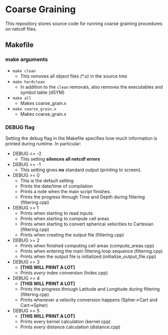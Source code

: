 # Coarse Graining

This repository stores source code for running coarse graining procedures on netcdf files.

## Makefile

### make arguments
* `make clean`
  * This removes all object files (\*.o) in the source tree
* `make hardclean`
  * In addition to the `clean` removals, also removes the executables and symbol table (dSYM)
* `make all`
  * Makes coarse_grain.x
* `make coarse_grain.x`
  * Makes coarse_grain.x

### DEBUG flag

Setting the debug flag in the Makefile specifies how much information is printed
during runtime. In particular:

* DEBUG <= -2
  * This setting **silences all netcdf errors**
* DEBUG <= -1
  * This setting gives **no** standard output (printing to screen).
* DEBUG >= 0
  * This is the default setting
  * Prints the date/time of compilation
  * Prints a  note when the main script finishes.
  * Prints the progress through Time and Depth during filtering (filtering.cpp)
* DEBUG >= 1
  * Prints when starting to read inputs.
  * Prints when starting to compute cell areas
  * Prints when starting to convert spherical velocities to Cartesian (filtering.cpp)
  * Prints when creating the output file (filtering.cpp)
* DEBUG >= 2
  * Prints when finished computing cell areas (compute_areas.cpp)
  * Prints when entering the main filtering loop sequence (filtering.cpp)
  * Prints when the output file is initialized (initialize_output_file.cpp)
* DEBUG >= 3
  * **[THIS WILL PRINT A LOT]**
  * Prints *every* index conversion (Index.cpp)
* DEBUG >= 4
  * **[THIS WILL PRINT A LOT]**
  * Prints the progress through Latitude and Longitude during filtering (filtering.cpp) 
  * Prints whenever a velocity conversion happens (Spher->Cart and Cart->Spher) 
* DEBUG >= 5
  * **[THIS WILL PRINT A LOT]**
  * Prints every kernel calculation (kernel.cpp)
  * Prints every distance calculation (distance.cpp)
